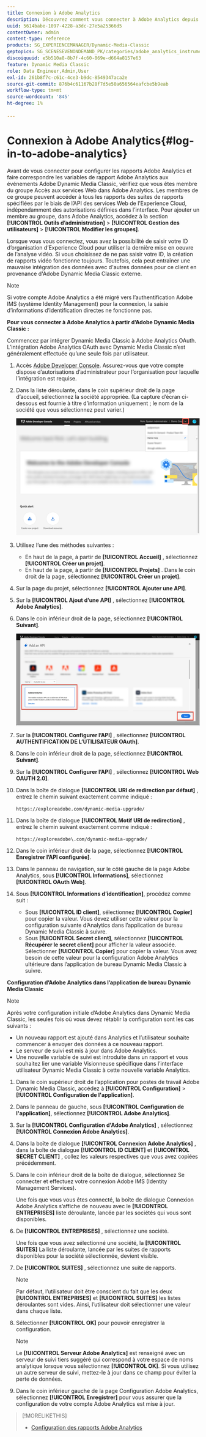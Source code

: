 ```yaml
---
title: Connexion à Adobe Analytics
description: Découvrez comment vous connecter à Adobe Analytics depuis Adobe Dynamic Media Classic.
uuid: 5614babe-1097-4228-a3dc-27e5a25366d5
contentOwner: admin
content-type: reference
products: SG_EXPERIENCEMANAGER/Dynamic-Media-Classic
geptopics: SG_SCENESEVENONDEMAND_PK/categories/adobe_analytics_instrumentation_kit
discoiquuid: e5b510a8-8b7f-4c60-869e-d664a8157e63
feature: Dynamic Media Classic
role: Data Engineer,Admin,User
exl-id: 261b8f7c-c61c-4ce3-b9dc-8549347aca2e
source-git-commit: 876b4c61167b28f7d5e50a656564eafcbe5b9eab
workflow-type: tm+mt
source-wordcount: '845'
ht-degree: 1%

---
```


# Connexion à Adobe Analytics{#log-in-to-adobe-analytics}

Avant de vous connecter pour configurer les rapports Adobe Analytics et faire correspondre les variables de rapport Adobe Analytics aux événements Adobe Dynamic Media Classic, vérifiez que vous êtes membre du groupe Accès aux services Web dans Adobe Analytics. Les membres de ce groupe peuvent accéder à tous les rapports des suites de rapports spécifiées par le biais de l’API des services Web de l’Experience Cloud, indépendamment des autorisations définies dans l’interface. Pour ajouter un membre au groupe, dans Adobe Analytics, accédez à la section **[!UICONTROL Outils d’administration]** > **[!UICONTROL Gestion des utilisateurs]** > **[!UICONTROL Modifier les groupes]**.

Lorsque vous vous connectez, vous avez la possibilité de saisir votre ID d’organisation d’Experience Cloud pour utiliser la dernière mise en oeuvre de l’analyse vidéo. Si vous choisissez de ne pas saisir votre ID, la création de rapports vidéo fonctionne toujours. Toutefois, cela peut entraîner une mauvaise intégration des données avec d&#39;autres données pour ce client en provenance d&#39;Adobe Dynamic Media Classic externe.

>[!NOTE]
>
>Si votre compte Adobe Analytics a été migré vers l’authentification Adobe IMS (système Identity Management) pour la connexion, la saisie d’informations d’identification directes ne fonctionne pas.

**Pour vous connecter à Adobe Analytics à partir d’Adobe Dynamic Media Classic :**

Commencez par intégrer Dynamic Media Classic à Adobe Analytics OAuth. L’intégration Adobe Analytics OAuth avec Dynamic Media Classic n’est généralement effectuée qu’une seule fois par utilisateur.

1. Accès [Adobe Developer Console](https://developer.adobe.com/console). Assurez-vous que votre compte dispose d’autorisations d’administrateur pour l’organisation pour laquelle l’intégration est requise.
1. Dans la liste déroulante, dans le coin supérieur droit de la page d’accueil, sélectionnez la société appropriée. (La capture d’écran ci-dessous est fournie à titre d’information uniquement ; le nom de la société que vous sélectionnez peut varier.)

   ![Créez un projet](assets/analytics-oauth1.png)

1. Utilisez l’une des méthodes suivantes :

   * En haut de la page, à partir de **[!UICONTROL Accueil]** , sélectionnez **[!UICONTROL Créer un projet]**.
   * En haut de la page, à partir de **[!UICONTROL Projets]** . Dans le coin droit de la page, sélectionnez **[!UICONTROL Créer un projet]**.

1. Sur la page du projet, sélectionnez **[!UICONTROL Ajouter une API]**.
1. Sur la **[!UICONTROL Ajout d’une API]** , sélectionnez **[!UICONTROL Adobe Analytics]**.
1. Dans le coin inférieur droit de la page, sélectionnez **[!UICONTROL Suivant]**.

   ![Ajout d’une API](assets/analytics-oauth2.png)

1. Sur la **[!UICONTROL Configurer l’API]** , sélectionnez **[!UICONTROL AUTHENTIFICATION DE L’UTILISATEUR OAuth]**.
1. Dans le coin inférieur droit de la page, sélectionnez **[!UICONTROL Suivant]**.
1. Sur la **[!UICONTROL Configurer l’API]** , sélectionnez **[!UICONTROL Web OAUTH 2.0]**.
1. Dans la boîte de dialogue **[!UICONTROL URI de redirection par défaut]** , entrez le chemin suivant exactement comme indiqué :

   `https://exploreadobe.com/dynamic-media-upgrade/`

1. Dans la boîte de dialogue **[!UICONTROL Motif URI de redirection]** , entrez le chemin suivant exactement comme indiqué :

   `https://exploreadobe\.com/dynamic-media-upgrade/`

1. Dans le coin inférieur droit de la page, sélectionnez **[!UICONTROL Enregistrer l’API configurée]**.
1. Dans le panneau de navigation, sur le côté gauche de la page Adobe Analytics, sous **[!UICONTROL Informations]**, sélectionnez **[!UICONTROL OAuth Web]**.
1. Sous **[!UICONTROL Informations d’identification]**, procédez comme suit :
   * Sous **[!UICONTROL ID client]**, sélectionnez **[!UICONTROL Copier]** pour copier la valeur. Vous devez utiliser cette valeur pour la configuration suivante d’Analytics dans l’application de bureau Dynamic Media Classic à suivre.
   * Sous **[!UICONTROL Secret client]**, sélectionnez **[!UICONTROL Récupérer le secret client]** pour afficher la valeur associée. Sélectionner **[!UICONTROL Copier]** pour copier la valeur. Vous avez besoin de cette valeur pour la configuration Adobe Analytics ultérieure dans l’application de bureau Dynamic Media Classic à suivre.

**Configuration d’Adobe Analytics dans l’application de bureau Dynamic Media Classic**

>[!NOTE]
>
>Après votre configuration initiale d’Adobe Analytics dans Dynamic Media Classic, les seules fois où vous devez rétablir la configuration sont les cas suivants :
>
>* Un nouveau rapport est ajouté dans Analytics et l’utilisateur souhaite commencer à envoyer des données à ce nouveau rapport.
>* Le serveur de suivi est mis à jour dans Adobe Analytics.
>* Une nouvelle variable de suivi est introduite dans un rapport et vous souhaitez lier une variable Visionneuse spécifique dans l’interface utilisateur Dynamic Media Classic à cette nouvelle variable Analytics.

>


1. Dans le coin supérieur droit de l’application pour postes de travail Adobe Dynamic Media Classic, accédez à **[!UICONTROL Configuration]** > **[!UICONTROL Configuration de l&#39;application]**.
1. Dans le panneau de gauche, sous **[!UICONTROL Configuration de l&#39;application]**, sélectionnez **[!UICONTROL Adobe Analytics]**.
1. Sur la **[!UICONTROL Configuration d&#39;Adobe Analytics]** , sélectionnez **[!UICONTROL Connexion Adobe Analytics]**.
1. Dans la boîte de dialogue **[!UICONTROL Connexion Adobe Analytics]** , dans la boîte de dialogue **[!UICONTROL ID CLIENT]** et **[!UICONTROL SECRET CLIENT]** , collez les valeurs respectives que vous avez copiées précédemment.
1. Dans le coin inférieur droit de la boîte de dialogue, sélectionnez Se connecter et effectuez votre connexion Adobe IMS (Identity Management Services).

   Une fois que vous vous êtes connecté, la boîte de dialogue Connexion Adobe Analytics s’affiche de nouveau avec le **[!UICONTROL ENTREPRISES]** liste déroulante, lancée par les sociétés qui vous sont disponibles.

1. De **[!UICONTROL ENTREPRISES]** , sélectionnez une société.

   Une fois que vous avez sélectionné une société, la **[!UICONTROL SUITES]** La liste déroulante, lancée par les suites de rapports disponibles pour la société sélectionnée, devient visible.

1. De **[!UICONTROL SUITES]** , sélectionnez une suite de rapports.

   >[!NOTE]
   >
   >Par défaut, l’utilisateur doit être conscient du fait que les deux **[!UICONTROL ENTREPRISES]** et **[!UICONTROL SUITES]** les listes déroulantes sont vides. Ainsi, l’utilisateur doit sélectionner une valeur dans chaque liste.

1. Sélectionner **[!UICONTROL OK]** pour pouvoir enregistrer la configuration.

   >[!NOTE]
   >
   >Le **[!UICONTROL Serveur Adobe Analytics]** est renseigné avec un serveur de suivi tiers suggéré qui correspond à votre espace de noms analytique lorsque vous sélectionnez **[!UICONTROL OK]**. Si vous utilisez un autre serveur de suivi, mettez-le à jour dans ce champ pour éviter la perte de données.

1. Dans le coin inférieur gauche de la page Configuration Adobe Analytics, sélectionnez **[!UICONTROL Enregistrer]** pour vous assurer que la configuration de votre compte Adobe Analytics est mise à jour.

>[!MORELIKETHIS]
>
>* [Configuration des rapports Adobe Analytics](configuring-analytics-reports.md#configuring_adobe_analytics_reports)

